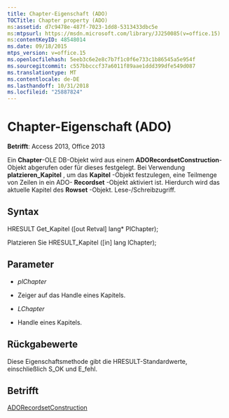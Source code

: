```yaml
---
title: Chapter-Eigenschaft (ADO)
TOCTitle: Chapter property (ADO)
ms:assetid: d7c9478e-487f-7023-1dd8-5313433dbc5e
ms:mtpsurl: https://msdn.microsoft.com/library/JJ250085(v=office.15)
ms:contentKeyID: 48548014
ms.date: 09/18/2015
mtps_version: v=office.15
ms.openlocfilehash: 5eeb3c6e2e8c7b7f1c0f6e733c1b86545a5e954f
ms.sourcegitcommit: c557bbcccf37a6011f89aae1ddd399dfe549d087
ms.translationtype: MT
ms.contentlocale: de-DE
ms.lasthandoff: 10/31/2018
ms.locfileid: "25887824"
---
```

# <a name="chapter-property-ado"></a>Chapter-Eigenschaft (ADO)


**Betrifft**: Access 2013, Office 2013
 

Ein **Chapter**-OLE DB-Objekt wird aus einem **ADORecordsetConstruction**-Objekt abgerufen oder für dieses festgelegt. Bei Verwendung **platzieren\_Kapitel** , um das **Kapitel** -Objekt festzulegen, eine Teilmenge von Zeilen in ein ADO- **Recordset** -Objekt aktiviert ist. Hierdurch wird das aktuelle Kapitel des **Rowset** -Objekt. Lese-/Schreibzugriff.

## <a name="syntax"></a>Syntax

HRESULT Get\_Kapitel (\[out Retval\] lang\* PlChapter);

Platzieren Sie HRESULT\_Kapitel (\[in\] lang lChapter);

## <a name="parameters"></a>Parameter

  - *plChapter*

  - Zeiger auf das Handle eines Kapitels.

  - *LChapter*

  - Handle eines Kapitels.

## <a name="return-values"></a>Rückgabewerte

Diese Eigenschaftsmethode gibt die HRESULT-Standardwerte, einschließlich S\_OK und E\_fehl.

## <a name="applies-to"></a>Betrifft

[ADORecordsetConstruction](adorecordsetconstruction-interface-ado.md)

